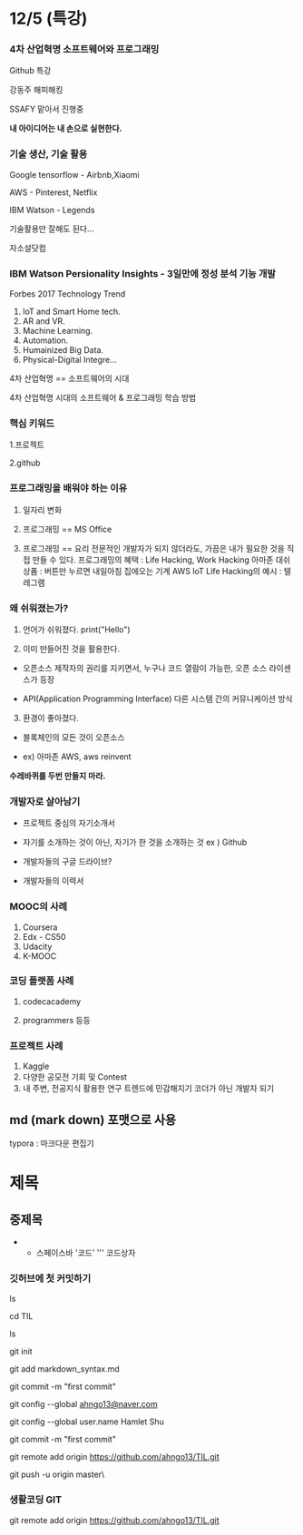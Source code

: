 # 12/5 (특강)

### 4차 산업혁명 소프트웨어와 프로그래밍

Github 특강

강동주 해피해킹

SSAFY 맡아서 진행중

**내 아이디어는 내 손으로 실현한다.**



### 기술 생산, 기술 활용

Google tensorflow - Airbnb,Xiaomi

AWS - Pinterest, Netflix

IBM Watson - Legends

기술활용만 잘해도 된다...

자소설닷컴



### IBM Watson Persionality Insights - 3일만에 정성 분석 기능 개발

Forbes 2017 Technology Trend

1. loT and Smart Home tech.
2. AR and VR.
3. Machine Learning.
4. Automation.
5. Humainized Big Data.
6. Physical-Digital Integre...

4차 산업혁명 == 소프트웨어의 시대

4차 산업혁명 시대의 소프트웨어 & 프로그래밍 학습 방법



### 핵심 키워드

1.프로젝트

2.github



### 프로그래밍을 배워야 하는 이유

1. 일자리 변화

2. 프로그래밍 == MS Office

3. 프로그래밍 == 요리
    전문적인 개발자가 되지 않더라도, 가끔은 내가 필요한 것을 직접 만들 수 있다.
    프로그래밍의 혜택 : Life Hacking, Work Hacking
    아마존 대쉬 상품 : 버튼만 누르면 내일아침 집에오는 기계
    AWS IoT
    Life Hacking의 예시 : 텔레그램

  

### 왜 쉬워졌는가?

1. 언어가 쉬워졌다.
   print("Hello")

2. 이미 만들어진 것을 활용한다.

- 오픈소스
  제작자의 권리를 지키면서, 누구나 코드 열람이 가능한, 오픈 소스 라이센스가 등장

- API(Application Programming Interface)
  다른 시스템 간의 커뮤니케이션 방식

3. 환경이 좋아졌다.

- 블록체인의 모든 것이 오픈소스

- ex) 아마존 AWS, aws reinvent

**수레바퀴를 두번 만들지 마라.**



### 개발자로 살아남기

- 프로젝트 중심의 자기소개서

- 자기를 소개하는 것이 아닌, 자기가 한 것을 소개하는 것
  ex ) Github

- 개발자들의 구글 드라이브?

- 개발자들의 이력서



### MOOC의 사례

1. Coursera
2. Edx - CS50
3. Udacity
4. K-MOOC



### 코딩 플랫폼 사례
1. codecacademy

2. programmers 등등



### 프로젝트 사례
1. Kaggle
2. 다양한 공모전 기회 및 Contest
3. 내 주변, 전공지식 활용한 연구
   트렌드에 민감해지기
   코더가 아닌 개발자 되기



## md (mark down) 포맷으로 사용

typora : 마크다운 편집기



# 제목
## 중제목
- + 스페이스바
'코드'
''' 코드상자

### 깃허브에 첫 커밋하기

ls

cd TIL

ls

git init

git add markdown_syntax.md

git commit -m "first commit"

git config --global ahngo13@naver.com

git config --global user.name Hamlet Shu

git commit -m "first commit"

git remote add origin https://github.com/ahngo13/TIL.git

git push -u origin master\



### 생활코딩 GIT

git remote add origin https://github.com/ahngo13/TIL.git
